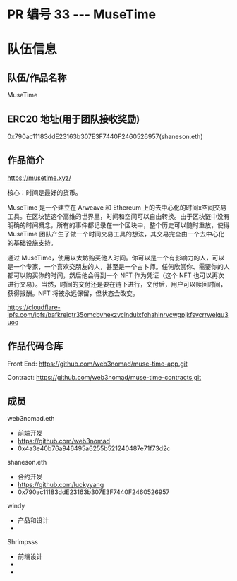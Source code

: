 # PR 编号 33  --- MuseTime
# 队伍信息
## 队伍/作品名称
MuseTime

## ERC20 地址(用于团队接收奖励)
0x790ac11183ddE23163b307E3F7440F2460526957(shaneson.eth)

## 作品简介

https://musetime.xyz/

核心：时间是最好的货币。

MuseTime 是一个建立在 Arweave 和 Ethereum 上的去中心化的时间x空间交易工具。在区块链这个高维的世界里，时间和空间可以自由转换。由于区块链中没有明确的时间概念，所有的事件都记录在一个区块中，整个历史可以随时重放，使得 MuseTime 团队产生了做一个时间交易工具的想法，其交易完全由一个去中心化的基础设施支持。

通过 MuseTime，使用以太坊购买他人时间。你可以是一个有影响力的人，可以是一个专家，一个喜欢交朋友的人，甚至是一个占卜师。任何欣赏你、需要你的人都可以购买你的时间，然后他会得到一个 NFT 作为凭证（这个 NFT 也可以再次进行交易）。当然，时间的交付还是要在链下进行，交付后，用户可以赎回时间，获得报酬。NFT 将被永远保留，但状态会改变。

https://cloudflare-ipfs.com/ipfs/bafkreigtr35omcbvhexzvclndulxfohahlnrvcwgpjkfsvcrrwelqu3uoq

## 作品代码仓库

Front End:
https://github.com/web3nomad/muse-time-app.git

Contract:
https://github.com/web3nomad/muse-time-contracts.git

## 成员

web3nomad.eth
- 前端开发
- https://github.com/web3nomad
- 0x4a3e40b76a946495a6255b521240487e71f73d2c

shaneson.eth
- 合约开发
- https://github.com/luckyyang
- 0x790ac11183ddE23163b307E3F7440F2460526957

windy
- 产品和设计
- 

Shrimpsss 
- 前端设计
- 
- 

